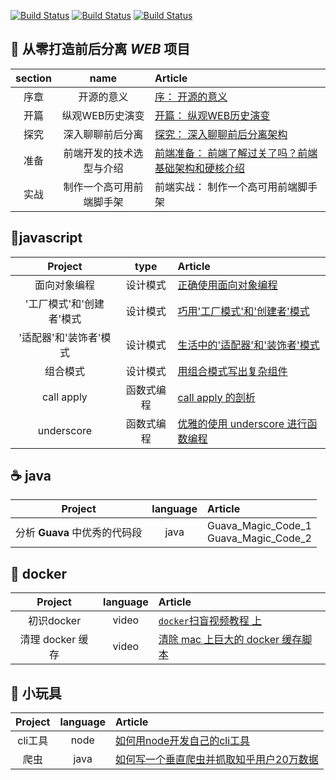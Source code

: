[![Build Status](https://img.shields.io/badge/%E4%B8%BB%E9%A1%B5-%E6%8E%98%E9%87%91-blue.svg)](https://juejin.im/user/5823d1a3a22b9d0067fde1f7/posts)
[![Build Status](https://img.shields.io/badge/%E4%B8%BB%E9%A1%B5-segmentfault-green.svg)](https://segmentfault.com/u/pkwenda)
[![Build Status](https://img.shields.io/badge/%E4%B8%BB%E9%A1%B5-github-lightgrey.svg)](https://github.com/pkwenda)

  
## 🐝 从零打造前后分离 *WEB* 项目

| section | name | Article |
|:-------:|:-------:|:------|
| 序章 | 开源的意义 | [序： 开源的意义](https://github.com/pkwenda/blog/issues/9) 
| 开篇 | 纵观WEB历史演变 | [开篇： 纵观WEB历史演变](https://github.com/pkwenda/blog/issues/10) 
| 探究 | 深入聊聊前后分离 | [探究： 深入聊聊前后分离架构](https://github.com/pkwenda/blog/issues/11) 
| 准备 | 前端开发的技术选型与介绍 | [前端准备： 前端了解过关了吗？前端基础架构和硬核介绍](https://github.com/pkwenda/blog/issues/12) 
| 实战 | 制作一个高可用前端脚手架 | 前端实战： 制作一个高可用前端脚手架

 
 
 



## 🦉javascript

| Project | type | Article |
|:-------:|:-------:|:------|
| 面向对象编程 | 设计模式 | [正确使用面向对象编程](https://github.com/pkwenda/blog/issues/1) 
|'工厂模式'和'创建者'模式 | 设计模式 | [巧用'工厂模式'和'创建者'模式](https://github.com/pkwenda/blog/issues/2) 
|'适配器'和'装饰者'模式 | 设计模式 | [生活中的'适配器'和'装饰者'模式](https://github.com/pkwenda/blog/issues/3) 
| 组合模式 | 设计模式 | [用组合模式写出复杂组件](https://github.com/pkwenda/blog/issues/4) 
| call apply | 函数式编程 | [ call apply 的剖析](https://github.com/pkwenda/blog/issues/5) 
| underscore | 函数式编程 | [优雅的使用 underscore 进行函数编程](https://github.com/pkwenda/blog/issues/6) 
 

 

 
 




## ☕️ java

| Project | language | Article |
|:-------:|:-------:|:------|
| 分析 **Guava** 中优秀的代码段 | java | Guava_Magic_Code_1<br/>Guava_Magic_Code_2
 
## 🐳 docker

| Project | language | Article |
|:-------:|:-------:|:------|
| 初识docker | video | [`docker`扫盲视频教程 上](https://www.youtube.com/watch?v=IaSOSBs8Z5U) 
| 清理 docker 缓存 | video | [清除 mac 上巨大的 docker 缓存脚本](https://github.com/pkwenda/Blog/blob/master/clear_docker_cache_mac.sh) 
 



## 🐣 小玩具

| Project | language | Article |
|:-------:|:-------:|:------|
| cli工具 | node | [如何用node开发自己的cli工具](https://github.com/pkwenda/blog/issues/7) 
| 爬虫 | java | [如何写一个垂直爬虫并抓取知乎用户20万数据](https://github.com/pkwenda/blog/issues/8) 

 


 
